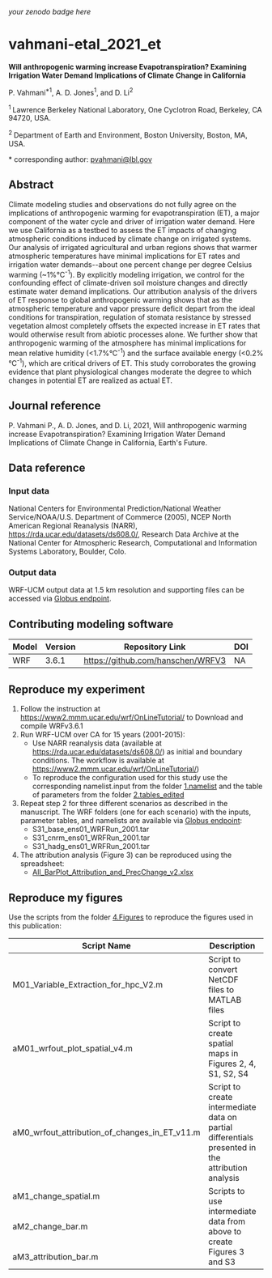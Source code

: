 _your zenodo badge here_

# vahmani-etal_2021_et

**Will anthropogenic warming increase Evapotranspiration? Examining Irrigation Water Demand Implications of Climate Change in California**

P. Vahmani<sup>\*1</sup>, A. D. Jones<sup>1</sup>, and D. Li<sup>2</sup>

<sup>1 </sup> Lawrence Berkeley National Laboratory, One Cyclotron Road, Berkeley, CA 94720, USA.

<sup>2 </sup> Department of Earth and Environment, Boston University, Boston, MA, USA.

\* corresponding author: pvahmani@lbl.gov

## Abstract
Climate modeling studies and observations do not fully agree on the implications of anthropogenic warming for evapotranspiration (ET), a major component of the water cycle and driver of irrigation water demand. Here we use California as a testbed to assess the ET impacts of changing atmospheric conditions induced by climate change on irrigated systems. Our analysis of irrigated agricultural and urban regions shows that warmer atmospheric temperatures have minimal implications for ET rates and irrigation water demands--about one percent change per degree Celsius warming (~1%°C<sup>-1</sup>). By explicitly modeling irrigation, we control for the confounding effect of climate-driven soil moisture changes and directly estimate water demand implications. Our attribution analysis of the drivers of ET response to global anthropogenic warming shows that as the atmospheric temperature and vapor pressure deficit depart from the ideal conditions for transpiration, regulation of stomata resistance by stressed vegetation almost completely offsets the expected increase in ET rates that would otherwise result from abiotic processes alone. We further show that anthropogenic warming of the atmosphere has minimal implications for mean relative humidity (<1.7%°C<sup>-1</sup>) and the surface available energy (<0.2%°C<sup>-1</sup>), which are critical drivers of ET. This study corroborates the growing evidence that plant physiological changes moderate the degree to which changes in potential ET are realized as actual ET.

## Journal reference
P. Vahmani P., A. D. Jones, and D. Li, 2021, Will anthropogenic warming increase Evapotranspiration? Examining Irrigation Water Demand Implications of Climate Change in California, Earth's Future.

## Data reference

### Input data
National Centers for Environmental Prediction/National Weather Service/NOAA/U.S. Department of Commerce (2005), NCEP North American Regional Reanalysis (NARR), https://rda.ucar.edu/datasets/ds608.0/, Research Data Archive at the National Center for Atmospheric Research, Computational and Information Systems Laboratory, Boulder, Colo.

### Output data
WRF-UCM output data at 1.5 km resolution and supporting files can be accessed via [Globus endpoint](https://app.globus.org/file-manager?origin_id=86d8b02e-5948-11ec-b2c1-1b99bfd4976a&origin_path=%2F).

## Contributing modeling software
| Model | Version | Repository Link | DOI |
|-------|---------|-----------------|-----|
| WRF | 3.6.1 | https://github.com/hanschen/WRFV3 | NA |

## Reproduce my experiment
1. Follow the instruction at https://www2.mmm.ucar.edu/wrf/OnLineTutorial/ to Download and compile WRFv3.6.1
2. Run WRF-UCM over CA for 15 years (2001-2015):
    - Use NARR reanalysis data (available at https://rda.ucar.edu/datasets/ds608.0/) as initial and boundary conditions. The workflow is available at https://www2.mmm.ucar.edu/wrf/OnLineTutorial/)
    - To reproduce the configuration used for this study use the corresponding namelist.input from the folder [1.namelist](1.namelist/) and the table of parameters from the folder [2.tables_edited](2.tables_edited/)
3. Repeat step 2 for three different scenarios as described in the manuscript. The WRF folders (one for each scenario) with the inputs, parameter tables, and namelists are available via [Globus endpoint](https://app.globus.org/file-manager?origin_id=86d8b02e-5948-11ec-b2c1-1b99bfd4976a&origin_path=%2F):
    - S31_base_ens01_WRFRun_2001.tar
    - S31_cnrm_ens01_WRFRun_2001.tar
    - S31_hadg_ens01_WRFRun_2001.tar
4. The attribution analysis (Figure 3) can be reproduced using the spreadsheet:
    - [All_BarPlot_Attribution_and_PrecChange_v2.xlsx](All_BarPlot_Attribution_and_PrecChange_v2.xlsx)

## Reproduce my figures
Use the scripts from the folder [4.Figures](4.Figures/) to reproduce the figures used in this publication:

| Script Name | Description | How to Run |
| --- | --- | --- |
| M01_Variable_Extraction_for_hpc_V2.m | Script to convert NetCDF files to MATLAB files | `matlab -nodisplay -nosplash -nodesktop -r "run('M01_Variable_Extraction_for_hpc_V2.m');exit;"` |
| aM01_wrfout_plot_spatial_v4.m | Script to create spatial maps in Figures 2, 4, S1, S2, S4 | `matlab -nodisplay -nosplash -nodesktop -r "run(‘aM01_wrfout_plot_spatial_v4.m');exit;"` |
| aM0_wrfout_attribution_of_changes_in_ET_v11.m | Script to create intermediate data on partial differentials presented in the attribution analysis | `matlab -nodisplay -nosplash -nodesktop -r "run('aM0_wrfout_attribution_of_changes_in_ET_v11.m');exit;"` |
| aM1_change_spatial.m<br><br><br>aM2_change_bar.m<br><br><br>aM3_attribution_bar.m | Scripts to use intermediate data from above to create Figures 3 and S3 | `matlab -nodisplay -nosplash -nodesktop -r "run(aM1_change_spatial.m');exit;"`<br><br>`matlab -nodisplay -nosplash -nodesktop -r "run(aM1_change_bar.m');exit;"`<br><br>`matlab -nodisplay -nosplash -nodesktop -r "run(aM1_attricution_bar.m');exit;"` |

